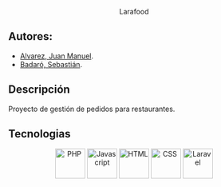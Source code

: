 <p align="center">Larafood</p>


## Autores:


- [Alvarez, Juan Manuel](https://www.linkedin.com/in/alvarezjuanmanuel94).
- [Badaró, Sebastián](https://www.linkedin.com/in/sbadaro).


## Descripción

Proyecto de gestión de pedidos para restaurantes.

## Tecnologias

<p align="center">
  <img src="https://botw-pd.s3.amazonaws.com/styles/logo-thumbnail/s3/062015/php_0.png?itok=W6WL-Rbh" width="60" title="PHP">
  <img src="https://upload.wikimedia.org/wikipedia/commons/9/99/Unofficial_JavaScript_logo_2.svg" width="60" title="Javascript">
  <img src="https://upload.wikimedia.org/wikipedia/commons/thumb/6/61/HTML5_logo_and_wordmark.svg/800px-HTML5_logo_and_wordmark.svg.png" width="60" title="HTML">
<img src="https://i2.wp.com/www.worldeatingdisordersday.org/wp-content/uploads/2016/03/css-logo.png?resize=300%2C300" width="60" title="CSS">
<img src="https://upload.wikimedia.org/wikipedia/commons/thumb/3/3d/LaravelLogo.png/1024px-LaravelLogo.png" width="60" title="Laravel">
</p>
